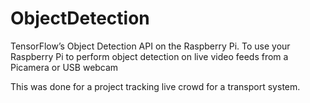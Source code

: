 # ObjectDetection
 TensorFlow’s Object Detection API on the Raspberry Pi. To use your Raspberry Pi to perform object detection on live video feeds from a Picamera or USB webcam

This was done for a project tracking live crowd for a transport system.
